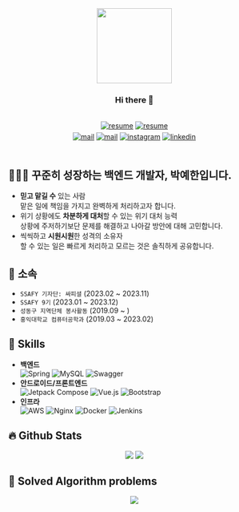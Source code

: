 <div id="header" align="center">
  <img src="https://user-images.githubusercontent.com/55950561/220385308-1bd6c09b-6995-4ae9-87d9-3ef843d82098.jpg" width=150px/>
</div>

### <div align="center">Hi there :wave:</div>  

<br/>

<div align="center">
<a href="https://pyh-dotcom.notion.site/84af9520a83948228897ca291cbf3bd8?pvs=4" target="_blank"><img src=https://img.shields.io/badge/포트폴리오-e9f0f7 alt=resume style="margin-bottom: 5px;"></a>
<a href="https://drive.google.com/file/d/1isMB7LmIxMyO_xHeOu2W5JmIWQ2WaZvG/view?usp=drive_link" target="_blank"><img src=https://img.shields.io/badge/C.V.-e9f0f7 alt=resume style="margin-bottom: 5px;"></a>
</div>  

<div align="center">
<a href="mailto:parkyehan2060@gmail.com" target="_blank"><img src=https://img.shields.io/badge/Gmail-d14836?style=for-the-badge&logo=Gmail&logoColor=white alt=mail style="margin-bottom: 5px;" /></a>
<a href="https://velog.io/@pyh-dotcom" target="_blank"><img src=https://img.shields.io/badge/Blog-20C997?style=for-the-badge&logo=Velog&logoColor=white alt=mail style="margin-bottom: 5px;" /></a>
<a href="https://instagram.com/ssafycial._.hani" target="_blank"><img src=https://img.shields.io/badge/instagram-%23000000.svg?&style=for-the-badge&logo=instagram&logoColor=white alt=instagram style="margin-bottom: 5px;" /></a>
<a href="https://linkedin.com/in/ye-han-park-2924241b7" target="_blank"><img src=https://img.shields.io/badge/linkedin-%231E77B5.svg?&style=for-the-badge&logo=linkedin&logoColor=white alt=linkedin style="margin-bottom: 5px;" /></a>
</div>

</br>

## 👩🏻‍💻 꾸준히 성장하는 백엔드 개발자, 박예한입니다.
- **믿고 맡길 수** 있는 사람 </br>
  맡은 일에 책임을 가지고 완벽하게 처리하고자 합니다.
- 위기 상황에도 **차분하게 대처**할 수 있는 위기 대처 능력 </br>
  상황에 주저하기보단 문제를 해결하고 나아갈 방안에 대해 고민합니다. 
- 씩씩하고 **시원시원**한 성격의 소유자 </br>
  할 수 있는 일은 빠르게 처리하고 모르는 것은 솔직하게 공유합니다.

## 👣 소속
- `SSAFY 기자단: 싸피셜` (2023.02 ~ 2023.11)
- `SSAFY 9기` (2023.01 ~ 2023.12)
- `성동구 지역단체 봉사활동` (2019.09 ~ )
- `홍익대학교 컴퓨터공학과` (2019.03 ~ 2023.02)

## :muscle: Skills
- **백엔드** </br>
  ![Spring](https://img.shields.io/badge/spring-%236DB33F.svg?style=for-the-badge&logo=spring&logoColor=white)
  ![MySQL](https://img.shields.io/badge/mysql-%2300000f.svg?style=for-the-badge&logo=mysql&logoColor=white)
  ![Swagger](https://img.shields.io/badge/-Swagger-%23Clojure?style=for-the-badge&logo=swagger&logoColor=white)
- **안드로이드/프론트엔드** </br>
  ![Jetpack Compose](https://img.shields.io/badge/Jetpack%20Compose-4285F4.svg?&style=for-the-badge&logo=Jetpack%20Compose&logoColor=white)
  ![Vue.js](https://img.shields.io/badge/vue.js-%2335495e.svg?style=for-the-badge&logo=vuedotjs&logoColor=%234FC08D)
  ![Bootstrap](https://img.shields.io/badge/bootstrap-%238511FA.svg?style=for-the-badge&logo=bootstrap&logoColor=white)
- **인프라** </br>
  ![AWS](https://img.shields.io/badge/AWS-%23FF9900.svg?style=for-the-badge&logo=amazon-aws&logoColor=white)
  ![Nginx](https://img.shields.io/badge/nginx-%23009639.svg?style=for-the-badge&logo=nginx&logoColor=white)
  ![Docker](https://img.shields.io/badge/docker-%230db7ed.svg?style=for-the-badge&logo=docker&logoColor=white)
  ![Jenkins](https://img.shields.io/badge/jenkins-%232C5263.svg?style=for-the-badge&logo=jenkins&logoColor=white)
  
## 🔥 Github Stats  
<div align="center">
<img src="https://github-readme-stats.vercel.app/api?username=develop-hani&theme=default&hide_border=false&include_all_commits=true&count_private=true"/>
<img src="https://github-readme-stats.vercel.app/api/top-langs/?username=develop-hani&theme=default&hide_border=false&include_all_commits=true&count_private=true&layout=compact"/>
</div>

## 🚩 Solved Algorithm problems
<div align="center">
<img src="http://mazassumnida.wtf/api/v2/generate_badge?boj=pyh"/>
</div>

<!--
### 👨‍💻 About Me
I'm Yehan, a backend developer.
- 🔭 I’m currently enrolled at [SSAFY](https://www.ssafy.com/ksp/jsp/swp/swpMain.jsp).  
- 🌱 I’m currently learning Java and Spring Boot.
- 🔭 I’m currently working on ...
- 🌱 I’m currently learning ...
- 👯 I’m looking to collaborate on ...
- 🤔 I’m looking for help with ...
- 💬 Ask me about ...
- 📫 How to reach me: ...
- 😄 Pronouns: ...
- ⚡ Fun fact: ...
-->
